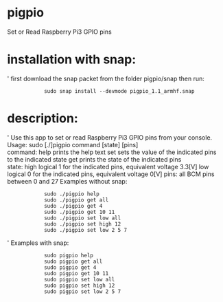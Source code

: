 # pigpio
Set or Read Raspberry Pi3 GPIO pins

# installation with snap:
'       first download the snap packet from the folder pigpio/snap
        then run:

                sudo snap install --devmode pigpio_1.1_armhf.snap

# description:
'       Use this app to set or read Raspberry Pi3 GPIO pins from your console.
        Usage: sudo [./]pigpio command [state] [pins]   
                command:
                        help    prints the help text 
                        set     sets the value of the indicated pins to the indicated state
                        get     prints the state of the indicated pins           
                state:
                        high    logical 1 for the indicated pins, equivalent voltage 3.3[V]
                        low     logical 0 for the indicated pins, equivalent voltage 0[V]
                pins:
                        all     BCM pins between 0 and 27 
        Examples without snap:   

                sudo ./pigpio help    
                sudo ./pigpio get all   
                sudo ./pigpio get 4   
                sudo ./pigpio get 10 11   
                sudo ./pigpio set low all   
                sudo ./pigpio set high 12
                sudo ./pigpio set low 2 5 7

'        Examples with snap:   

                sudo pigpio help    
                sudo pigpio get all   
                sudo pigpio get 4   
                sudo pigpio get 10 11   
                sudo pigpio set low all   
                sudo pigpio set high 12
                sudo pigpio set low 2 5 7
